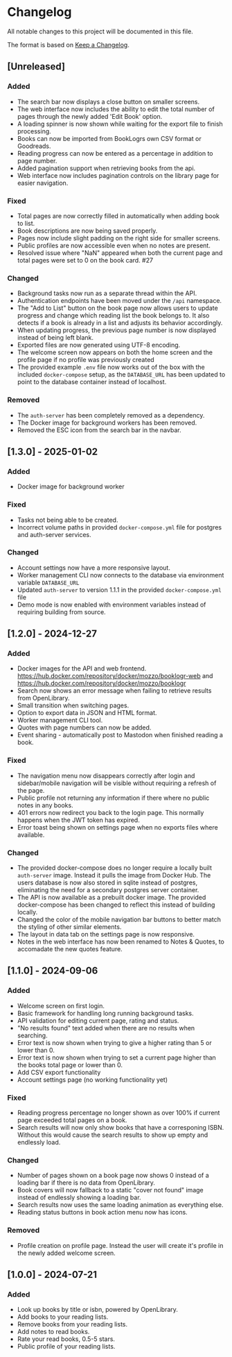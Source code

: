 # Changelog

All notable changes to this project will be documented in this file.

The format is based on [Keep a Changelog](https://keepachangelog.com/en/1.1.0/).
## [Unreleased]
### Added
- The search bar now displays a close button on smaller screens.
- The web interface now includes the ability to edit the total number of pages through the newly added 'Edit Book' option.
- A loading spinner is now shown while waiting for the export file to finish processing.
- Books can now be imported from BookLogrs own CSV format or Goodreads.
- Reading progress can now be entered as a percentage in addition to page number.
- Added pagination support when retrieving books from the api.
- Web interface now includes pagination controls on the library page for easier navigation.

### Fixed
- Total pages are now correctly filled in automatically when adding book to list.
- Book descriptions are now being saved properly.
- Pages now include slight padding on the right side for smaller screens.
- Public profiles are now accessible even when no notes are present.
- Resolved issue where "NaN" appeared when both the current page and total pages were set to 0 on the book card. #27

### Changed
- Background tasks now run as a separate thread within the API.
- Authentication endpoints have been moved under the `/api` namespace.
- The "Add to List" button on the book page now allows users to update progress and change which reading list the book belongs to. It also detects if a book is already in a list and adjusts its behavior accordingly.
- When updating progress, the previous page number is now displayed instead of being left blank.
- Exported files are now generated using UTF-8 encoding.
- The welcome screen now appears on both the home screen and the profile page if no profile was previously created
- The provided example `.env` file now works out of the box with the included `docker-compose` setup, as the `DATABASE_URL` has been updated to point to the database container instead of localhost.
  
### Removed
- The `auth-server` has been completely removed as a dependency.
- The Docker image for background workers has been removed.
- Removed the ESC icon from the search bar in the navbar.


## [1.3.0] - 2025-01-02
### Added
- Docker image for background worker

### Fixed
- Tasks not being able to be created.
- Incorrect volume paths in provided `docker-compose.yml` file for postgres and auth-server services.

### Changed
- Account settings now have a more responsive layout.
- Worker management CLI now connects to the database via environment variable `DATABASE_URL`
- Updated `auth-server` to version 1.1.1 in the provided `docker-compose.yml` file
- Demo mode is now enabled with environment variables instead of requiring building from source.

## [1.2.0] - 2024-12-27
### Added
- Docker images for the API and web frontend. https://hub.docker.com/repository/docker/mozzo/booklogr-web and https://hub.docker.com/repository/docker/mozzo/booklogr
- Search now shows an error message when failing to retrieve results from OpenLibrary.
- Small transition when switching pages.
- Option to export data in JSON and HTML format.
- Worker management CLI tool.
- Quotes with page numbers can now be added.
- Event sharing - automatically post to Mastodon when finished reading a book.

### Fixed
- The navigation menu now disappears correctly after login and sidebar/mobile navigation will be visible without requiring a refresh of the page.
- Public profile not returning any information if there where no public notes in any books.
- 401 errors now redirect you back to the login page. This normally happens when the JWT token has expired.
- Error toast being shown on settings page when no exports files where available.

### Changed
- The provided docker-compose does no longer require a locally built `auth-server` image. Instead it pulls the image from Docker Hub. The users database is now also stored in sqlite instead of postgres, eliminating the need for a secondary postgres server container.
- The API is now available as a prebuilt docker image. The provided docker-compose has been changed to reflect this instead of building locally.
- Changed the color of the mobile navigation bar buttons to better match the styling of other similar elements.
- The layout in data tab on the settings page is now responsive. 
- Notes in the web interface has now been renamed to Notes & Quotes, to accomadate the new quotes feature.

## [1.1.0] - 2024-09-06

### Added
- Welcome screen on first login.
- Basic framework for handling long running background tasks.
- API validation for editing current page, rating and status.
- "No results found" text added when there are no results when searching.
- Error text is now shown when trying to give a higher rating than 5 or lower than 0.
- Error text is now shown when trying to set a current page higher than the books total page or lower than 0.
- Add CSV export functionality
- Account settings page (no working functionality yet)

### Fixed
- Reading progress percentage no longer shown as over 100% if current page exceeded total pages on a book.
- Search results will now only show books that have a corresponing ISBN. Without this would cause the search results to show up empty and endlessly load.

### Changed
- Number of pages shown on a book page now shows 0 instead of a loading bar if there is no data from OpenLibrary.
- Book covers will now fallback to a static "cover not found" image instead of endlessly showing a loading bar.
- Search results now uses the same loading animation as everything else.
- Reading status buttons in book action menu now has icons.

### Removed
- Profile creation on profile page. Instead the user will create it's profile in the newly added welcome screen.


## [1.0.0] - 2024-07-21

### Added

- Look up books by title or isbn, powered by OpenLibrary.
- Add books to your reading lists.
- Remove books from your reading lists.
- Add notes to read books.
- Rate your read books, 0.5-5 stars.
- Public profile of your reading lists.